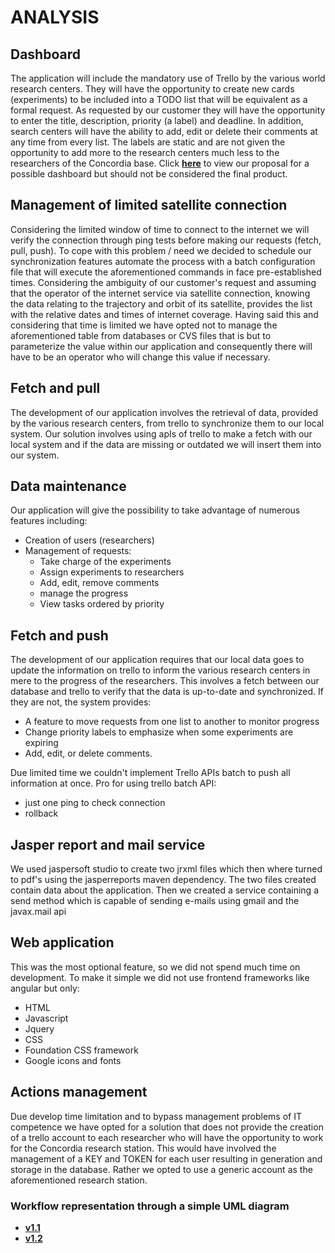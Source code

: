 # ANALYSIS

## Dashboard
The application will include the mandatory use of Trello by the various world research centers. They will have the 
opportunity to create new cards (experiments) to be included into a TODO list that will be equivalent as a formal 
request. As requested by our customer they will have the opportunity to enter the title, description, priority (a label) 
and deadline. In addition, search centers will have the ability to add, edit or delete their comments at any time 
from every list. The labels are static and are not given the opportunity to add more to the research centers much less 
to the researchers of the Concordia base. Click [**here**](../../../../images/analysis.trello-dashboard.png) to view our 
proposal for a possible dashboard but should not be considered the final product.

## Management of limited satellite connection
Considering the limited window of time to connect to the internet we will verify the connection through ping tests 
before making our requests (fetch, pull, push). To cope with this problem / need we decided to schedule our 
synchronization features automate the process with a batch configuration file that will execute the aforementioned 
commands in face pre-established times.
Considering the ambiguity of our customer's request and assuming that the operator of the internet service via satellite 
connection, knowing the data relating to the trajectory and orbit of its satellite, provides the list with the relative 
dates and times of internet coverage. Having said this and considering that time is limited we have opted not to manage 
the aforementioned table from databases or CVS files that is but to parameterize the value within our application and 
consequently there will have to be an operator who will change this value if necessary.

## Fetch and pull
The development of our application involves the retrieval of data, provided by the various research centers, from trello 
to synchronize them to our local system. Our solution involves using apIs of trello to make a fetch with our local 
system and if the data are missing or outdated we will insert them into our system.

## Data maintenance
Our application will give the possibility to take advantage of numerous features including: 
- Creation of users (researchers) 
- Management of requests: 
  - Take charge of the experiments
  - Assign experiments to researchers
  - Add, edit, remove comments
  - manage the progress
  - View tasks ordered by priority

## Fetch and push
The development of our application requires that our local data goes to update the information on trello to inform the 
various research centers in mere to the progress of the researchers. This involves a fetch between our database and 
trello to verify that the data is up-to-date and synchronized. If they are not, the system provides:
- A feature to move requests from one list to another to monitor progress 
- Change priority labels to emphasize when some experiments are expiring
- Add, edit, or delete comments.

Due limited time we couldn't implement Trello APIs batch to push all information at once. 
Pro for using trello batch API:
- just one ping to check connection
- rollback

## Jasper report and mail service
We used jaspersoft studio to create two jrxml files which then where turned to pdf's using the jasperreports maven 
dependency. The two files created contain data about the application. Then we created a service containing a send
method which is capable of sending e-mails using gmail and the javax.mail api  

## Web application
This was the most optional feature, so we did not spend much time on development. To make it simple we did not use 
frontend frameworks like angular but only:
- HTML
- Javascript
- Jquery
- CSS
- Foundation CSS framework
- Google icons and fonts

## Actions management
Due develop time limitation and to bypass management problems of IT competence we have opted for a solution that does 
not provide the creation of a trello account to each researcher who will have the opportunity to work for the Concordia 
research station. This would have involved the management of a KEY and TOKEN for each user resulting in generation and 
storage in the database. Rather we opted to use a generic account as the aforementioned research station.

### Workflow representation through a simple UML diagram
- [**v1.1**](../../../../images/concordia.data-workflow-uml.v1-1.light.png)
- [**v1.2**](../../../../images/concordia.data-workflow-uml.v1-2.light.png)